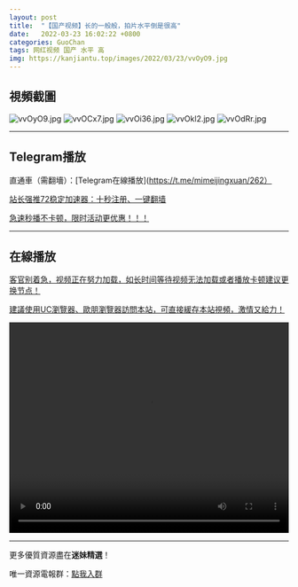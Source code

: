 ```yaml
---
layout: post
title:  "【国产视频】长的一般般，拍片水平倒是很高"
date:   2022-03-23 16:02:22 +0800
categories: GuoChan
tags: 网红视频 国产 水平 高
img: https://kanjiantu.top/images/2022/03/23/vvOyO9.jpg
---
```



## 視頻截圖

![vvOyO9.jpg](https://kanjiantu.top/images/2022/03/23/vvOyO9.jpg)
![vvOCx7.jpg](https://kanjiantu.top/images/2022/03/23/vvOCx7.jpg)
![vvOi36.jpg](https://kanjiantu.top/images/2022/03/23/vvOi36.jpg)
![vvOkl2.jpg](https://kanjiantu.top/images/2022/03/23/vvOkl2.jpg)
![vvOdRr.jpg](https://kanjiantu.top/images/2022/03/23/vvOdRr.jpg)

* * *
## Telegram播放

直通車（需翻墻）：[Telegram在線播放](https://t.me/mimeijingxuan/262）

<u>站长强推72稳定加速器：[十秒注册、一键翻墙](https://www.mimei.blog/skip/vpn.html) </u>


<u>急速秒播不卡顿，限时活动更优惠！！！</u>
* * *
## 在線播放
<u>客官别着急，视频正在努力加载，如长时间等待视频无法加载或者播放卡顿建议更换节点！</u>

<u>建議使用UC瀏覽器、歐朋瀏覽器訪問本站，可直接緩存本站視頻，激情又給力！</u>
<center><video src="https://cdn.publer.io/uploads/videos/6247fe45db279731bbdeaffe/8ec8ca990e87d97f37867e5e4174b261.mp4" width="100%" height="380px" controls="controls"></video></center>



* * *
更多優質資源盡在**迷妹精選**！

唯一資源電報群：[點我入群](https://t.me/mimeijingxuan)


